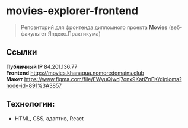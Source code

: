 # movies-explorer-frontend

> Репозиторий для фронтенда дипломного проекта **Movies** (веб-факультет Яндекс.Практикума)

## Ссылки
**Публичный IP** 84.201.136.77  
**Frontend** https://movies.khanagua.nomoredomains.club  
**Макет** https://www.figma.com/file/EWyuQjwcj7onx9KatiZnEK/diploma?node-id=891%3A3857  
<!-- **Backend** https://api.movies.khanagua.nomoredomains.club  --> 

## Технологии:
* HTML, CSS, адаптив, React
